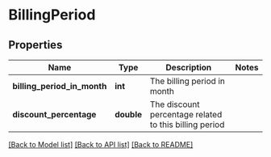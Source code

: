 # BillingPeriod

## Properties
Name | Type | Description | Notes
------------ | ------------- | ------------- | -------------
**billing_period_in_month** | **int** | The billing period in month | 
**discount_percentage** | **double** | The discount percentage related to this billing period | 

[[Back to Model list]](../README.md#documentation-for-models) [[Back to API list]](../README.md#documentation-for-api-endpoints) [[Back to README]](../README.md)


